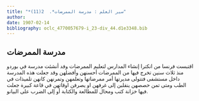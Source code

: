 ```yaml
---
title: "*سير العلم : مدرسة الممرضات*.  2(11)"
author: 
date: 1907-02-14
bibliography: oclc_4770057679-i_23-div_44.d1e3348.bib
---
```




##  مدرسة الممرضات 


 اقتبست فرنسا من انكترا إنشاء المدارس لتعليم الممرضات وفد أنشئت مدرسة في بوردو منذ  ثلاث  سنين تخرج فيها من الممرضات أحسنهن وأفضلهن وقد جعلت هذه المدرسة داخل مستشفى فتتولى مديرتها أمر ممرضاتها وتعلمهن وتمرنهن كانهن تلميذات في الطب ومتى تمن حصصهن ينقلبن إلى غرفهن او يصرفن اوقاتهن في قاعة كبيرة جعلت فيها خزانة كتب ومحال للمطالعة والكتابة أو إلى الضرب على البيانو. 
